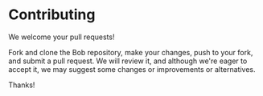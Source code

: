 # Contributing

We welcome your pull requests!

Fork and clone the Bob repository, make your changes, push to your fork, and submit a pull request.  We will review it, and although we're eager to accept it, we may suggest some changes or improvements or alternatives.

Thanks!